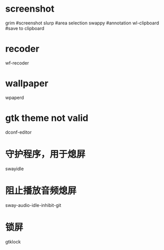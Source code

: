# screenshot
grim    #screenshot
slurp   #area selection
swappy  #annotation
wl-clipboard #save to clipboard

# recoder
wf-recoder

# wallpaper
wpaperd

# gtk theme not valid
dconf-editor

# 守护程序，用于熄屏
swayidle
# 阻止播放音频熄屏
sway-audio-idle-inhibit-git

# 锁屏
gtklock
